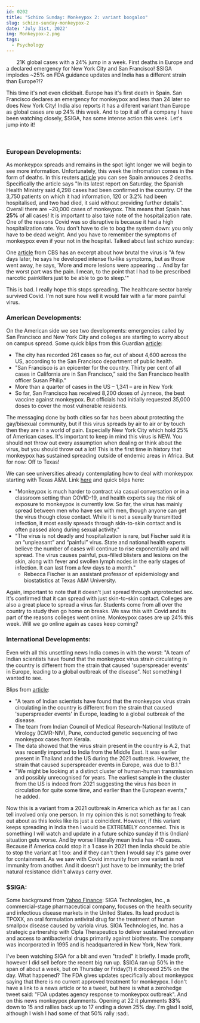```yaml
---
id: 0202
title: "Schizo Sunday: Monkeypox 2: variant boogaloo"
slug: schizo-sunday-monkeypox-2
date: 'July 31st, 2022'
img: Monkeypox-2.png
tags:
  - Psychology
---
```

<!-- cases: https://ourworldindata.org/monkeypox Cases up 24% week over week-->

<p>&nbsp;&nbsp;&nbsp;&nbsp;&nbsp;&nbsp; 21K global cases with a 24% jump in a week. First deaths in Europe and a declared emergency for New York City and San Francisco! $SIGA implodes ~25% on FDA guidance updates and India has a different strain than Europe?!?</p>

<!--more-->

This time it's not even clickbait. Europe has it's first death in Spain. San Francisco declares an emergency for monkeypox and less than 24 later so does New York City! India also reports it has a diferent variant than Europe as global cases are up 24% this week. And to top it all off a company I have been watching closely, $SIGA, has some intense action this week. Let's jump into it!

<br>

### European Developments:

As monkeypox spreads and remains in the spot light longer we will begin to see more information. Unfortunately, this week the infromation comes in the form of deaths. In this reuters [article](https://www.reuters.com/world/europe/spain-confirms-first-monkeypox-related-death-country-reports-2022-07-29/?taid=62e457384e1fc80001e69000&utm_campaign=trueAnthem:+Trending+Content&utm_medium=trueAnthem&utm_source=twitter) you can see Spain annouces 2 deaths. Specifically the article says "In its latest report on Saturday, the Spanish Health Ministry said 4,298 cases had been confirmed in the country. Of the 3,750 patients on which it had information, 120 or 3.2% had been hospitalised, and two had died, it said without providing further details". Overall there are ~20,000 cases of monkeypox. This means that Spain has <b>25%</b> of all cases! It is important to also take note of the hospitalization rate. One of the reasons Covid was so disruptive is because it had a high hospitalization rate. You don't have to die to bog the system down: you only have to be dead weight. And you have to remember the symptoms of monkeypox even if your not in the hospital. Talked about last schizo sunday: 

One [article](https://www.cbsnews.com/newyork/news/monkeypox-patient-interview-lesions/) from CBS has an excerpt about how brutal the virus is "A few days later, he says he developed intense flu-like symptoms, but as those went away, he says, 'More and more lesions were appearing ... And by far the worst part was the pain. I mean, to the point that I had to be prescribed narcotic painkillers just to be able to go to sleep.'"

This is bad. I really hope this stops spreading. The healthcare sector barely survived Covid. I'm not sure how well it would fair with a far more painful virus. 


### American Developments:

On the American side we see two developments: emergencies called by San Francisco and New York City and colleges are starting to worry about on campus spread. Some quick blips from this Guardian [article](https://www.theguardian.com/world/2022/jul/28/san-francisco-monkeypox-state-of-emergency):

- The city has recorded 261 cases so far, out of about 4,600 across the US, according to the San Francisco department of public health.
- "San Francisco is an epicenter for the country. Thirty per cent of all cases in California are in San Francisco,” said the San Francisco health officer Susan Philip."
- More than a quarter of cases in the US – 1,341 – are in New York
- So far, San Francisco has received 8,200 doses of Jynneos, the best vaccine against monkeypox. But officials had initially requested 35,000 doses to cover the most vulnerable residents.

The messaging done by both cities so far has been about protecting the gay/bisexual community, but if this virus spreads by air to air or by touch then they are in a world of pain. Especially New York City which hold 25% of American cases. It's important to keep in mind this virus is NEW. You should not throw out every assumption when dealing or think about the virus, but you should throw out a lot! This is the first time in history that monkeypox has sustained spreading outside of endemic areas in Africa. But for now: Off to Texas! 

We can see universities already contemplating how to deal with monkeypox starting with Texas A&M. Link [here](https://www.texastribune.org/2022/07/29/texas-universities-monkeypox-preparation/) and quick blips here: 

- "Monkeypox is much harder to contract via casual conversation or in a classroom setting than COVID-19, and health experts say the risk of exposure to monkeypox is currently low. So far, the virus has mainly spread between men who have sex with men, though anyone can get the virus though close contact. While it is not a sexually transmitted infection, it most easily spreads through skin-to-skin contact and is often passed along during sexual activity."
- "The virus is not deadly and hospitalization is rare, but Fischer said it is an “unpleasant” and “painful” virus. State and national health experts believe the number of cases will continue to rise exponentially and will spread. The virus causes painful, pus-filled blisters and lesions on the skin, along with fever and swollen lymph nodes in the early stages of infection. It can last from a few days to a month."
  - Rebecca Fischer is an assistant professor of epidemiology and biostatistics at Texas A&M University.

Again, important to note that it doesn't just spread through unprotected sex. It's confirmed that it can spread with just skin-to-skin contact. Colleges are also a great place to spread a virus far. Students come from all over the country to study then go home on breaks. We saw this with Covid and its part of the reasons colleges went online. Monkeypox cases are up 24% this week. Will we go online again as cases keep coming?


### International Developments:

Even with all this unsettling news India comes in with the worst: "A team of Indian scientists have found that the monkeypox virus strain circulating in the country is different from the strain that caused 'superspreader events' in Europe, leading to a global outbreak of the disease". Not something I wanted to see.

Blips from [article](https://www.business-standard.com/article/current-affairs/monkeypox-strain-in-india-different-from-europe-says-icmr-niv-study-122072901209_1.html):
- "A team of Indian scientists have found that the monkeypox virus strain circulating in the country is different from the strain that caused 'superspreader events' in Europe, leading to a global outbreak of the disease.
- The team from Indian Council of Medical Research-National Institute of Virology (ICMR-NIV), Pune, conducted genetic sequencing of two monkeypox cases from Kerala.
- The data showed that the virus strain present in the country is A.2, that was recently imported to India from the Middle East. It was earlier present in Thailand and the US during the 2021 outbreak. However, the strain that caused superspreader events in Europe, was due to B.1."
- "We might be looking at a distinct cluster of human-human transmission and possibly unrecognised for years. The earliest sample in the cluster from the US is indeed from 2021 suggesting the virus has been in circulation for quite some time, and earlier than the European events," he added.

Now this is a variant from a 2021 outbreak in America which as far as I can tell involved only one person. In my opinion this is not something to freak out about as this looks like its just a coincident. However, if this variant keeps spreading in India then I would be EXTREMELY concerned. This is something I will watch and update in a future schizo sunday if this (Indian) situation gets worse. And by worse I literally mean India has >10 cases. Because if America could stop it a 1 case in 2021 then India should be able to stop the variant at 1 too: and if they can't then I would say it's game over for containment. As we saw with Covid immunity from one variant is not immunity from another. And it doesn't just have to be immunity; the brief natural resistance didn't always carry over.


### $SIGA:

Some background from [Yahoo Finance](https://finance.yahoo.com/quote/SIGA/profile?ltr=1): SIGA Technologies, Inc., a commercial-stage pharmaceutical company, focuses on the health security and infectious disease markets in the United States. Its lead product is TPOXX, an oral formulation antiviral drug for the treatment of human smallpox disease caused by variola virus. SIGA Technologies, Inc. has a strategic partnership with Cipla Therapeutics to deliver sustained innovation and access to antibacterial drugs primarily against biothreats. The company was incorporated in 1995 and is headquartered in New York, New York.

I've been watching SIGA for a bit and even "traded" it briefly. I made profit, however I did sell before the recent big run up. $SIGA ran up 50% in the span of about a week, but on Thursday or Friday(?) it dropeed 25% on the day. What happened? The FDA gives updates specifically about monkeypox saying that there is no current approved treatment for monkeypox. I don't have a link to a news article or to a tweet, but here is what a zerohedge tweet said: "FDA updates agency response to monkeypox outbreak". And on this news monkeypox plumments. Opening at 22 it plumments <b>33%</b> down to 15 and rallies back up to 17 ending a down 25% day. I'm glad I sold, although I wish I had some of that 50% rally :sad:.